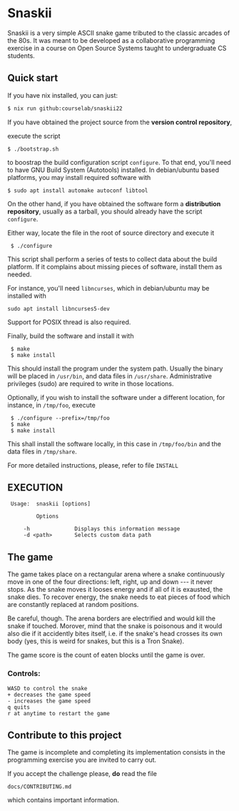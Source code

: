 # Snaskii

Snaskii  is a very simple ASCII snake game tributed to the classic
arcades of the 80s. It was meant to be developed as a collaborative
programming exercise in a course on Open Source Systems taught to
undergraduate CS students.




## Quick start

 If you have nix installed, you can just:

 ```bash
 $ nix run github:courselab/snaskii22
 ```

 If you have obtained the project source from the __version control repository__,

 execute the script 

 ```
 $ ./bootstrap.sh
 ```

to boostrap the build configuration script `configure`. To that end, you'll 
need to have GNU Build System (Autotools) installed. In debian/ubuntu based 
platforms,  you may install required software with

```
$ sudo apt install automake autoconf libtool
```

On the other hand, if you have obtained the software form a __distribution 
repository__, usually as a tarball, you should already have the  script `configure`.

Either way, locate the file in the root of source directory and execute it

```
 $ ./configure
```

This script shall perform a series of tests to collect data about the build 
platform. If it complains about missing pieces of software, install them 
as needed.

For instance, you'll need `libncurses`, which in debian/ubuntu may be
installed with

```
sudo apt install libncurses5-dev
```

Support for POSIX thread is also required.

Finally, build the software and install it with

```
 $ make
 $ make install
```

This should install the program under the system path. Usually the binary
will be placed in `/usr/bin`, and data files in `/usr/share`. Administrative
privileges (sudo) are required to write in those locations.



Optionally, if you wish to install the software under a different location,
 for instance, in `/tmp/foo`, execute

```
 $ ./configure --prefix=/tmp/foo
 $ make
 $ make install
```

This shall install the software locally, in this case in `/tmp/foo/bin`
and the data files in `/tmp/share`. 

 For more detailed instructions, please, refer to file `INSTALL`

## EXECUTION

```
 Usage:  snaskii [options]

         Options
         
	 -h              Displays this information message
	 -d <path>       Selects custom data path
```

 ## The game
 
 The game takes place on a rectangular arena where a snake continuously
 move in one of the four directions: left, right, up and down --- it never 
 stops. As the snake moves it looses energy and if all of it is exausted, the
 snake dies. To recover energy, the snake needs to eat pieces of food which
 are constantly replaced at random positions. 

Be careful, though. The arena borders are electrified and would kill the snake
if touched. Morover, mind that the snake is poisonous and it would also die if 
it accidently bites itself, i.e. if the snake's head crosses its own body (yes, 
this is weird for snakes, but this is a Tron Snake).

The game score is the count of eaten blocks until the game is over.

 ### Controls:
	WASD to control the snake
	+ decreases the game speed
	- increases the game speed 
	q quits
	r at anytime to restart the game

## Contribute to this project

The game is incomplete and completing its implementation consists in the
programming exercise you are invited to carry out.

If you accept the challenge please, __do__ read the file

```
docs/CONTRIBUTING.md
```

which contains important information.

